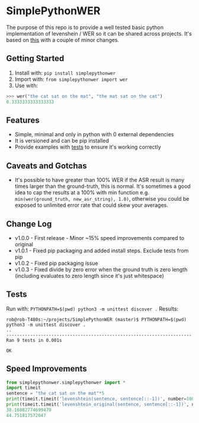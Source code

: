 # SimplePythonWER

The purpose of this repo is to provide a well tested basic python implementation of levenshein / WER so it can be shared across projects.
It's based on [this](http://hetland.org/coding/python/levenshtein.py) with a couple of minor changes.


## Getting Started
 1. Install with: `pip install simplepythonwer`
 2. Import with: `from simplepythonwer import wer`
 3. Use with:
```python
>>> wer("the cat sat on the mat", "the mat sat on the cat")
0.3333333333333333
```

## Features
 - Simple, minimal and only in python with 0 external dependencies
 - It is versioned and can be pip installed
 - Provide examples with [tests](test/test_wer.py) to ensure it's working correctly

## Caveats and Gotchas
 - It's possible to have greater than 100% WER if the ASR result is many times larger than the ground-truth, this is normal. 
   It's sometimes a good idea to cap the results at a 100% with min function e.g.
   ` min(wer(ground_truth, new_asr_string), 1.0)`, otherwise you could be exposed to unlimited error rate that could skew your averages.


## Change Log
 - v1.0.0 - First release - Minor ~15% speed improvements compared to original 
 - v1.0.1 - Fixed pip packaging and added install steps. Exclude tests from pip
 - v1.0.2 - Fixed pip packaging issue
 - v1.0.3 - Fixed divide by zero error when the ground truth is zero length (including evaluates to zero length since it's just whitespace)


## Tests
 Run with: `PYTHONPATH=$(pwd) python3 -m unittest discover .`
 Results:
```shell
rob@rob-T480s:~/projects/SimplePythonWER (master)$ PYTHONPATH=$(pwd) python3 -m unittest discover .
..
----------------------------------------------------------------------
Ran 9 tests in 0.001s

OK

```

##  Speed Improvements
```python
from simplepythonwer.simplepythonwer import *
import timeit
sentence = "the cat sat on the mat"*5
print(timeit.timeit('levenshtein(sentence, sentence[::-1])', number=10000, globals=globals()))
print(timeit.timeit('levenshtein_original(sentence, sentence[::-1])', number=10000, globals=globals()))
38.16882774699479
44.751817572047
```

